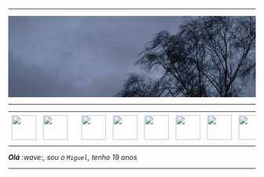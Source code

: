 
-----

<div>
<img align="center" alt="Header" src="https://github.com/miguelrmm/miguelrmm/blob/main/img/banner.png?raw=true"/>
</div>

-----

<div align="center">
<table>
<tr>
 <td align="center" colspan="11"></td>
</tr> 
<tr>
<td><a href="https://github.com/miguelrmm" target="_blank"><img src="https://github.com/miguelrmm/miguelrmm/blob/main/img/github5.png?raw=true" width="50px" height="50px"/></a>
</td>
<td><a href="https://replit.com/@aramuni"><img src="https://github.com/miguelrmm/miguelrmm/blob/main/img/replit3.svg?raw=true" width="50px" height="50px"/></a>
</td>
<td><a href="mailto:miguelrmm@gmail.com" target="_blank"><img src="https://github.com/miguelrmm/miguelrmm/blob/main/img/gmail2.png?raw=true" width="50px" height="50px"/></a>
</td>
<td><a href="https://wa.me/5531980402103" target="_blank"><img src="https://github.com/miguelrmm/miguelrmm/blob/main/img/wpp2.png?raw=true" width="50px" height="50px"/></a>
</td>
<td><a href="https://www.instagram.com/miguelrmm/" target="_blank"><img src="https://github.com/miguelrmm/miguelrmm/blob/main/img/insta2.png?raw=true" width="50px" height="50px"/></a>
</td>
<td><a href="https://www.linkedin.com/in/miguelrmm/" target="_blank"><img src="https://github.com/miguelrmm/miguelrmm/blob/main/img/linkedin2.png?raw=true" width="50px" height="50px"/></a>
</td>
<td><a href="http://lattes.cnpq.br/1208427665892059" target="_blank"><img src="https://github.com/miguelrmm/miguelrmm/blob/main/img/lattes2.png?raw=true" width="50px" height="50px"/></a>
</td>
<!--<td><a href="https://slack.com/app_redirect?channel=UVD9N6VCL"><img src="https://github.com/miguelrmm/miguelrmm/blob/main/img/slack.png?raw=true" width="50px" height="50px"/></a>
</td>-->
<td><a href="https://discordapp.com/users/959151773728251914" target="_blank"><img src="https://github.com/miguelrmm/miguelrmm/blob/main/img/discord2.png?raw=true" width="50px" height="50px"/></a>
</td>
<td><a href="https://www.skoob.com.br/perfil/Aramuni" target="_blank"><img src="https://github.com/miguelrmm/miguelrmm/blob/main/img/skoob2.png?raw=true" width="50px" height="50px"/></a>
</td>
<td><a href="https://scholar.google.com.br/citations?user=OARYxSYAAAAJ&hl=pt-BR&oi=ao" target="_blank"><img src="https://github.com/miguelrmm/miguelrmm/blob/main/img/scholar2.png?raw=true" width="50px" height="50px"/></a>
</td>
<td><a href="https://calendly.com/aramuni/" target="_blank"><img src="https://github.com/miguelrmm/miguelrmm/blob/main/img/calendar2.png?raw=true" width="50px" height="50px"/></a>
</td>
</tr>
<tr>
 <td align="center" colspan="11"></td>
</tr> 
</table>

</div>
<div align="justify">
<i><b>Olá</b> :wave:, sou o <code>Miguel</code>, tenho 19 anos
</div>

-----
